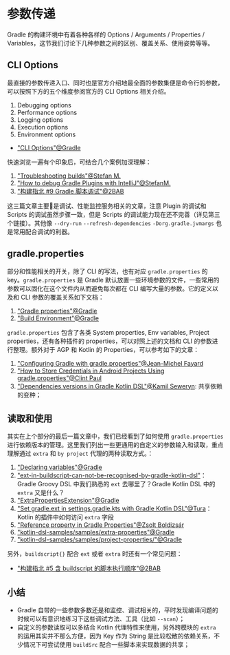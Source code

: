 # 参数传递

Gradle 的构建环境中有着各种各样的 Options / Arguments / Properties / Variables，这节我们讨论下几种参数之间的区别、覆盖关系、使用姿势等等。


## CLI Options

最直接的参数传递入口、同时也是官方介绍地最全面的参数集便是命令行的参数，可以按照下方的五个维度参阅官方的 CLI Options 相关介绍。

1. Debugging options
2. Performance options
3. Logging options
5. Execution options
6. Environment options


- ["CLI Options"@Gradle](https://docs.gradle.org/current/userguide/command_line_interface.html#sec:command_line_debugging)

快速浏览一遍有个印象后，可结合几个案例加深理解：

1. ["Troubleshooting builds"@Stefan M.](https://medium.com/grandcentrix/how-to-debug-gradle-plugins-with-intellij-eef2ef681a7b)
2. ["How to debug Gradle Plugins with IntelliJ"@StefanM.](https://medium.com/grandcentrix/how-to-debug-gradle-plugins-with-intellij-eef2ef681a7b)
3. ["构建指北 #9 Gradle 脚本调试"@2BAB](https://2bab.me/2021/02/14/android-build-script-debug-support)

这三篇文章主要是调试、性能监控服务相关的文章，注意 Plugin 的调试和 Scripts 的调试虽然步骤一致，但是 Scripts 的调试能力现在还不完善（详见第三个链接）。其他像 `--dry-run` `--refresh-dependencies` `-Dorg.gradle.jvmargs` 也是常用配合调试的利器。

## gradle.properties

部分和性能相关的开关，除了 CLI 的写法，也有对应 `gradle.properties` 的 key。`gradle.properties` 是 Gradle 默认放置一些环境参数的文件，一些常用的参数可以固化在这个文件内从而避免每次都在 CLI 编写大量的参数。它的定义以及和 CLI 参数的覆盖关系如下文档：

1. ["Gradle properties"@Gradle](https://docs.gradle.org/current/userguide/build_environment.html#sec:gradle_configuration_properties)
2. ["Build Environment"@Gradle](https://docs.gradle.org/current/userguide/build_environment.html#sec:gradle_system_properties)


`gradle.properties` 包含了各类 System properties, Env variables, Project properties，还有各种插件的 properties，可以对照上述的文档和 CLI 的参数进行整理。额外对于 AGP 和 Kotlin 的 Properties，可以参考如下的文章：

1. ["Configuring Gradle with gradle.properties"@Jean-Michel Fayard](https://dev.to/jmfayard/configuring-gradle-with-gradle-properties-211k)
2. ["How to Store Credentials in Android Projects Using gradle.properties"@Clint Paul](https://medium.com/swlh/how-to-safely-store-credentials-in-android-projects-using-gradle-properties-8cf500561095)
3. ["Dependencies versions in Gradle Kotlin DSL"@Kamil Seweryn](https://proandroiddev.com/dependencies-versions-in-gradle-kotlin-dsl-a8db15cedee2): 共享依赖的变种；



## 读取和使用

其实在上个部分的最后一篇文章中，我们已经看到了如何使用 `gradle.properties` 进行依赖版本的管理。这里我们列出一些更通用的自定义的参数输入和读取，重点理解通过 `extra` 和 `by project` 代理的两种读取方式。：

1. ["Declaring variables"@Gradle](https://docs.gradle.org/current/userguide/writing_build_scripts.html#sec:declaring_variables)
2. ["ext-in-buildscript-can-not-be-recognised-by-gradle-kotlin-dsl"](https://stackoverflow.com/questions/45753733/ext-in-buildscript-can-not-be-recognised-by-gradle-kotlin-dsl)：Gradle Groovy DSL 中我们熟悉的 `ext` 去哪里了？Gradle Kotlin DSL 中的 `extra` 又是什么？
3. ["ExtraPropertiesExtension"@Gradle](https://docs.gradle.org/4.7/dsl/org.gradle.api.plugins.ExtraPropertiesExtension.html)
4. ["Set gradle.ext in settings.gradle.kts with Gradle Kotlin DSL"@Tura](https://stackoverflow.com/questions/57603795/set-gradle-ext-in-settings-gradle-kts-with-gradle-kotlin-dsl)：Kotlin 的插件中如何访问 `extra` 字段
5. ["Reference property in Gradle Properties"@Zsolt Boldizsár](https://stackoverflow.com/questions/56363135/reference-property-in-gradle-properties)
6. ["kotlin-dsl-samples/samples/extra-properties"@Gradle](https://github.com/gradle/kotlin-dsl-samples/blob/master/samples/extra-properties/build.gradle.kts)
7. ["kotlin-dsl-samples/samples/project-properties/"@Gradle](https://github.com/gradle/kotlin-dsl-samples/blob/master/samples/project-properties/build.gradle.kts)

另外，`buildscript{}` 配合 `ext` 或者 `extra` 时还有一个常见问题：

- ["构建指北 #5 含 buildscript 的脚本执行顺序"@2BAB](https://2bab.me/2017/06/21/daily-of-agp-buildscript-block-execute-order)


## 小结

- Gradle 自带的一些参数多数还是和监控、调试相关的，平时发现编译问题的时候可以有意识地练习下这些调试方法、工具（比如 `--scan`）；
- 自定义的参数读取可以多结合 Kotlin 代理特性来使用，另外跨模块的 `extra` 的运用其实并不那么方便，因为 Key 作为 String 是比较松散的依赖关系，不少情况下可尝试使用 `buildSrc` 配合一些脚本来实现数据的共享；